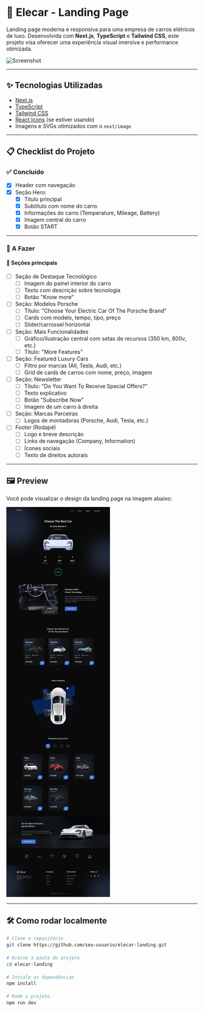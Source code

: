# 🚗 Elecar - Landing Page

Landing page moderna e responsiva para uma empresa de carros elétricos de luxo. Desenvolvida com **Next.js**, **TypeScript** e **Tailwind CSS**, este projeto visa oferecer uma experiência visual imersiva e performance otimizada.

![Screenshot](./public/screenshot.png)

---

## ✨ Tecnologias Utilizadas

- [Next.js](https://nextjs.org/)
- [TypeScript](https://www.typescriptlang.org/)
- [Tailwind CSS](https://tailwindcss.com/)
- [React Icons](https://react-icons.github.io/react-icons/) (se estiver usando)
- Imagens e SVGs otimizados com o `next/image`

---

## 📋 Checklist do Projeto

### ✅ Concluído

- [x] Header com navegação
- [x] Seção Hero:
  - [x] Título principal
  - [x] Subtítulo com nome do carro
  - [x] Informações do carro (Temperature, Mileage, Battery)
  - [x] Imagem central do carro
  - [x] Botão START

---

### 🚧 A Fazer

#### 🔧 Seções principais

- [ ] Seção de Destaque Tecnológico
  - [ ] Imagem do painel interior do carro
  - [ ] Texto com descrição sobre tecnologia
  - [ ] Botão "Know more"

- [ ] Seção: Modelos Porsche
  - [ ] Título: "Choose Your Electric Car Of The Porsche Brand"
  - [ ] Cards com modelo, tempo, tipo, preço
  - [ ] Slider/carrossel horizontal

- [ ] Seção: Mais Funcionalidades
  - [ ] Gráfico/ilustração central com setas de recursos (350 km, 800v, etc.)
  - [ ] Título: "More Features"

- [ ] Seção: Featured Luxury Cars
  - [ ] Filtro por marcas (All, Tesla, Audi, etc.)
  - [ ] Grid de cards de carros com nome, preço, imagem

- [ ] Seção: Newsletter
  - [ ] Título: "Do You Want To Receive Special Offers?"
  - [ ] Texto explicativo
  - [ ] Botão "Subscribe Now"
  - [ ] Imagem de um carro à direita

- [ ] Seção: Marcas Parceiras
  - [ ] Logos de montadoras (Porsche, Audi, Tesla, etc.)

- [ ] Footer (Rodapé)
  - [ ] Logo e breve descrição
  - [ ] Links de navegação (Company, Information)
  - [ ] Ícones sociais
  - [ ] Texto de direitos autorais

---

## 🖼 Preview

Você pode visualizar o design da landing page na imagem abaixo:

![Preview da Landing Page](./public/preview_readme/Desktop%20x%201024%20-%20%20Responsive%20car%20website.png)

---

## 🛠️ Como rodar localmente

```bash
# Clone o repositório
git clone https://github.com/seu-usuario/elecar-landing.git

# Acesse a pasta do projeto
cd elecar-landing

# Instale as dependências
npm install

# Rode o projeto
npm run dev
